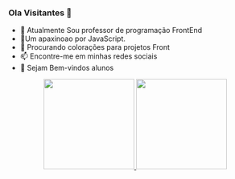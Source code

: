 ### Ola Visitantes 👋



- 🔭 Atualmente Sou professor de programação FrontEnd
- 🌱Um apaxinoao por JavaScript.
- 👯 Procurando colorações para projetos Front
- 📫 Encontre-me em minhas redes sociais
- 👀 Sejam Bem-vindos alunos
<div align="center">

  <a href="https://github.com/rogergabrielsantos">
  <img height="180em" src="https://github-readme-stats.vercel.app/api?username=rogergabrielsantos&show_icons=true&theme=dracula&include_all_commits=true&count_private=true"/>
  <img height="180em" src="https://github-readme-stats.vercel.app/api/top-langs/?username=rogergabrielsantos&layout=compact&langs_count=7&theme=dracula"/>
</div>
